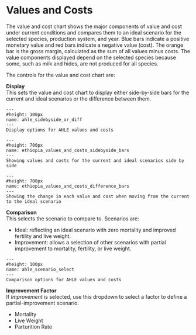 # Values and Costs
<p>
The value and cost chart shows the major components of value and cost under current conditions and compares them to an ideal scenario for the selected species, production system, and year. Blue bars indicate a positive monetary value and red bars indicate a negative value (cost). The orange bar is the gross margin, calculated as the sum of all values minus costs. The value components displayed depend on the selected species because some, such as milk and hides, are not produced for all species.
</p>
<p>
The controls for the value and cost chart are:
</p>
<p>
<b>Display</b><br />
This sets the value and cost chart to display either side-by-side bars for the current and ideal scenarios or the difference between them.
</p>

```{figure} ../Images/ahle_sidebyside_or_diff.png
---
#height: 100px
name: ahle_sidebyside_or_diff
---
Display options for AHLE values and costs
```

```{figure} ../Images/ethiopia_values_and_costs_sidebyside_bars.png
---
#height: 700px
name: ethiopia_values_and_costs_sidebyside_bars
---
Showing values and costs for the current and ideal scenarios side by side
```

```{figure} ../Images/ethiopia_values_and_costs_difference_bars.png
---
#height: 700px
name: ethiopia_values_and_costs_difference_bars
---
Showing the change in each value and cost when moving from the current to the ideal scenario
```

<p>
<b>Comparison</b><br />
This selects the scenario to compare to. Scenarios are:

- Ideal: reflecting an ideal scenario with zero mortality and improved fertility and live weight.
- Improvement: allows a selection of other scenarios with partial improvement to mortality, fertility, or live weight.
</p>

```{figure} ../Images/ahle_scenario_select.png
---
#height: 100px
name: ahle_scenario_select
---
Comparison options for AHLE values and costs
```

<p>
<b>Improvement Factor</b><br />
If <i>Improvement</i> is selected, use this dropdown to select a factor to define a partial-improvement scenario.

- Mortality
- Live Weight
- Parturition Rate
</p>
